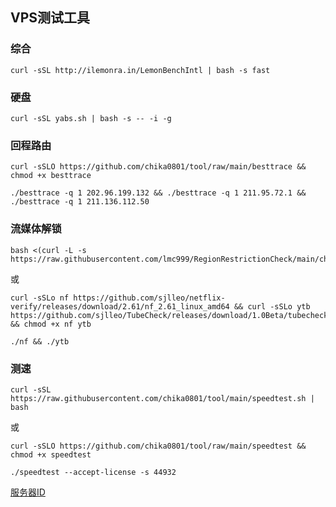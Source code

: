 ## VPS测试工具

### 综合
```
curl -sSL http://ilemonra.in/LemonBenchIntl | bash -s fast
```

### 硬盘
```
curl -sSL yabs.sh | bash -s -- -i -g
```

### 回程路由
```
curl -sSLO https://github.com/chika0801/tool/raw/main/besttrace && chmod +x besttrace
```

```
./besttrace -q 1 202.96.199.132 && ./besttrace -q 1 211.95.72.1 && ./besttrace -q 1 211.136.112.50
```

### 流媒体解锁
```
bash <(curl -L -s https://raw.githubusercontent.com/lmc999/RegionRestrictionCheck/main/check.sh)
```

或

```
curl -sSLo nf https://github.com/sjlleo/netflix-verify/releases/download/2.61/nf_2.61_linux_amd64 && curl -sSLo ytb https://github.com/sjlleo/TubeCheck/releases/download/1.0Beta/tubecheck_1.0beta_linux_amd64 && chmod +x nf ytb
```

```
./nf && ./ytb
```

### 测速
```
curl -sSL https://raw.githubusercontent.com/chika0801/tool/main/speedtest.sh | bash
```

或

```
curl -sSLO https://github.com/chika0801/tool/raw/main/speedtest && chmod +x speedtest
```

```
./speedtest --accept-license -s 44932
```

[服务器ID](https://bench.im/data.html)
